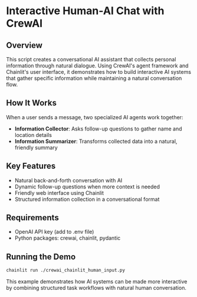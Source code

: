 
# Interactive Human-AI Chat with CrewAI

## Overview

This script creates a conversational AI assistant that collects personal information through natural dialogue. Using CrewAI's agent framework and Chainlit's user interface, it demonstrates how to build interactive AI systems that gather specific information while maintaining a natural conversation flow.

## How It Works

When a user sends a message, two specialized AI agents work together:

- **Information Collector**: Asks follow-up questions to gather name and location details
- **Information Summarizer**: Transforms collected data into a natural, friendly summary

## Key Features

- Natural back-and-forth conversation with AI
- Dynamic follow-up questions when more context is needed
- Friendly web interface using Chainlit
- Structured information collection in a conversational format

## Requirements

- OpenAI API key (add to .env file)
- Python packages: crewai, chainlit, pydantic

## Running the Demo

```bash
chainlit run ./crewai_chainlit_human_input.py
```

This example demonstrates how AI systems can be made more interactive by combining structured task workflows with natural human conversation.
